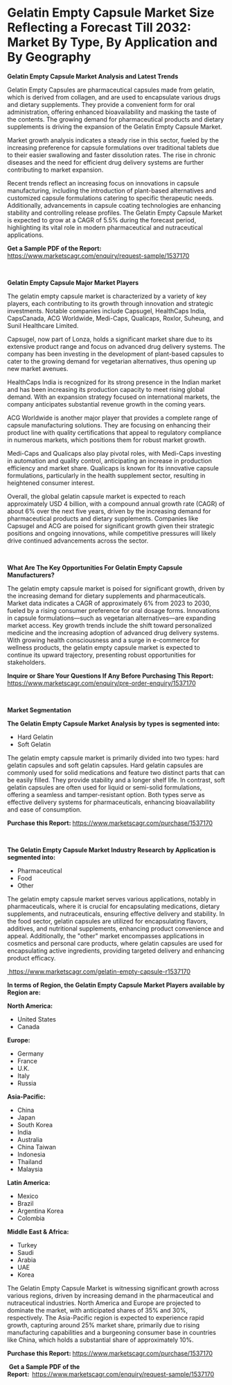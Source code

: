 <p><h1>Gelatin Empty Capsule Market Size Reflecting a Forecast Till 2032: Market By Type, By Application and By Geography</h1></p><p><strong>Gelatin Empty Capsule Market Analysis and Latest Trends</strong></p>
<p><p>Gelatin Empty Capsules are pharmaceutical capsules made from gelatin, which is derived from collagen, and are used to encapsulate various drugs and dietary supplements. They provide a convenient form for oral administration, offering enhanced bioavailability and masking the taste of the contents. The growing demand for pharmaceutical products and dietary supplements is driving the expansion of the Gelatin Empty Capsule Market.</p><p>Market growth analysis indicates a steady rise in this sector, fueled by the increasing preference for capsule formulations over traditional tablets due to their easier swallowing and faster dissolution rates. The rise in chronic diseases and the need for efficient drug delivery systems are further contributing to market expansion. </p><p>Recent trends reflect an increasing focus on innovations in capsule manufacturing, including the introduction of plant-based alternatives and customized capsule formulations catering to specific therapeutic needs. Additionally, advancements in capsule coating technologies are enhancing stability and controlling release profiles. The Gelatin Empty Capsule Market is expected to grow at a CAGR of 5.5% during the forecast period, highlighting its vital role in modern pharmaceutical and nutraceutical applications.</p></p>
<p><strong>Get a Sample PDF of the Report:&nbsp;</strong> <a href="https://www.marketscagr.com/enquiry/request-sample/1537170?utm_campaign=2931&utm_medium=2&utm_source=Github&utm_content=ia&utm_term=16042025&utm_id=gelatin-empty-capsule">https://www.marketscagr.com/enquiry/request-sample/1537170</a></p>
<p>&nbsp;</p>
<p><strong>Gelatin Empty Capsule Major Market Players</strong></p>
<p><p>The gelatin empty capsule market is characterized by a variety of key players, each contributing to its growth through innovation and strategic investments. Notable companies include Capsugel, HealthCaps India, CapsCanada, ACG Worldwide, Medi-Caps, Qualicaps, Roxlor, Suheung, and Sunil Healthcare Limited.</p><p>Capsugel, now part of Lonza, holds a significant market share due to its extensive product range and focus on advanced drug delivery systems. The company has been investing in the development of plant-based capsules to cater to the growing demand for vegetarian alternatives, thus opening up new market avenues. </p><p>HealthCaps India is recognized for its strong presence in the Indian market and has been increasing its production capacity to meet rising global demand. With an expansion strategy focused on international markets, the company anticipates substantial revenue growth in the coming years.</p><p>ACG Worldwide is another major player that provides a complete range of capsule manufacturing solutions. They are focusing on enhancing their product line with quality certifications that appeal to regulatory compliance in numerous markets, which positions them for robust market growth.</p><p>Medi-Caps and Qualicaps also play pivotal roles, with Medi-Caps investing in automation and quality control, anticipating an increase in production efficiency and market share. Qualicaps is known for its innovative capsule formulations, particularly in the health supplement sector, resulting in heightened consumer interest.</p><p>Overall, the global gelatin capsule market is expected to reach approximately USD 4 billion, with a compound annual growth rate (CAGR) of about 6% over the next five years, driven by the increasing demand for pharmaceutical products and dietary supplements. Companies like Capsugel and ACG are poised for significant growth given their strategic positions and ongoing innovations, while competitive pressures will likely drive continued advancements across the sector.</p></p>
<p>&nbsp;</p>
<p><strong>What Are The Key Opportunities For Gelatin Empty Capsule Manufacturers?</strong></p>
<p><p>The gelatin empty capsule market is poised for significant growth, driven by the increasing demand for dietary supplements and pharmaceuticals. Market data indicates a CAGR of approximately 6% from 2023 to 2030, fueled by a rising consumer preference for oral dosage forms. Innovations in capsule formulations—such as vegetarian alternatives—are expanding market access. Key growth trends include the shift toward personalized medicine and the increasing adoption of advanced drug delivery systems. With growing health consciousness and a surge in e-commerce for wellness products, the gelatin empty capsule market is expected to continue its upward trajectory, presenting robust opportunities for stakeholders.</p></p>
<p><strong>Inquire or Share Your Questions If Any Before Purchasing This Report:</strong> <a href="https://www.marketscagr.com/enquiry/pre-order-enquiry/1537170?utm_campaign=2931&utm_medium=2&utm_source=Github&utm_content=ia&utm_term=16042025&utm_id=gelatin-empty-capsule">https://www.marketscagr.com/enquiry/pre-order-enquiry/1537170</a></p>
<p>&nbsp;</p>
<p><strong>Market Segmentation</strong></p>
<p><strong>The Gelatin Empty Capsule Market Analysis by types is segmented into:</strong></p>
<p><ul><li>Hard Gelatin</li><li>Soft Gelatin</li></ul></p>
<p><p>The gelatin empty capsule market is primarily divided into two types: hard gelatin capsules and soft gelatin capsules. Hard gelatin capsules are commonly used for solid medications and feature two distinct parts that can be easily filled. They provide stability and a longer shelf life. In contrast, soft gelatin capsules are often used for liquid or semi-solid formulations, offering a seamless and tamper-resistant option. Both types serve as effective delivery systems for pharmaceuticals, enhancing bioavailability and ease of consumption.</p></p>
<p><strong>Purchase this Report:&nbsp;</strong><a href="https://www.marketscagr.com/purchase/1537170?utm_campaign=2931&utm_medium=2&utm_source=Github&utm_content=ia&utm_term=16042025&utm_id=gelatin-empty-capsule">https://www.marketscagr.com/purchase/1537170</a></p>
<p>&nbsp;</p>
<p><strong>The Gelatin Empty Capsule Market Industry Research by Application is segmented into:</strong></p>
<p><ul><li>Pharmaceutical</li><li>Food</li><li>Other</li></ul></p>
<p><p>The gelatin empty capsule market serves various applications, notably in pharmaceuticals, where it is crucial for encapsulating medications, dietary supplements, and nutraceuticals, ensuring effective delivery and stability. In the food sector, gelatin capsules are utilized for encapsulating flavors, additives, and nutritional supplements, enhancing product convenience and appeal. Additionally, the "other" market encompasses applications in cosmetics and personal care products, where gelatin capsules are used for encapsulating active ingredients, providing targeted delivery and enhancing product efficacy.</p></p>
<p><a href="https://www.marketscagr.com/gelatin-empty-capsule-r1537170?utm_campaign=2931&utm_medium=2&utm_source=Github&utm_content=ia&utm_term=16042025&utm_id=gelatin-empty-capsule">&nbsp;https://www.marketscagr.com/gelatin-empty-capsule-r1537170</a></p>
<p><strong>In terms of Region, the Gelatin Empty Capsule Market Players available by Region are:</strong></p>
<p>
    <p> <strong> North America: </strong>
        <ul>
            <li>United States</li>
            <li>Canada</li>
        </ul>
        </p> 
    <p> <strong> Europe: </strong>
        <ul>
            <li>Germany</li>
            <li>France</li>
            <li>U.K.</li>
            <li>Italy</li>
            <li>Russia</li>
        </ul>
        </p> 
    <p> <strong> Asia-Pacific: </strong>
        <ul>
            <li>China</li>
            <li>Japan</li>
            <li>South Korea</li>
            <li>India</li>
            <li>Australia</li>
            <li>China Taiwan</li>
            <li>Indonesia</li>
            <li>Thailand</li>
            <li>Malaysia</li>
        </ul>
        </p> 
    <p> <strong> Latin America: </strong>
        <ul>
            <li>Mexico</li>
            <li>Brazil</li>
            <li>Argentina Korea</li>
            <li>Colombia</li>
        </ul>
        </p> 
    <p> <strong> Middle East & Africa: </strong>
        <ul>
            <li>Turkey</li>
            <li>Saudi</li>
            <li>Arabia</li>
            <li>UAE</li>
            <li>Korea</li>
        </ul>
    </p>
    </p>
<p><p>The Gelatin Empty Capsule Market is witnessing significant growth across various regions, driven by increasing demand in the pharmaceutical and nutraceutical industries. North America and Europe are projected to dominate the market, with anticipated shares of 35% and 30%, respectively. The Asia-Pacific region is expected to experience rapid growth, capturing around 25% market share, primarily due to rising manufacturing capabilities and a burgeoning consumer base in countries like China, which holds a substantial share of approximately 10%.</p></p>
<p><strong>Purchase this Report: </strong><a href="https://www.marketscagr.com/purchase/1537170?utm_campaign=2931&utm_medium=2&utm_source=Github&utm_content=ia&utm_term=16042025&utm_id=gelatin-empty-capsule">https://www.marketscagr.com/purchase/1537170</a></p>
<p>&nbsp;<strong>Get a Sample PDF of the Report:&nbsp;&nbsp;</strong><a href="https://www.marketscagr.com/enquiry/request-sample/1537170?utm_campaign=2931&utm_medium=2&utm_source=Github&utm_content=ia&utm_term=16042025&utm_id=gelatin-empty-capsule">https://www.marketscagr.com/enquiry/request-sample/1537170</a></p>
<p><strong></strong></p>
<p><p></p><p></p><p></p></p>